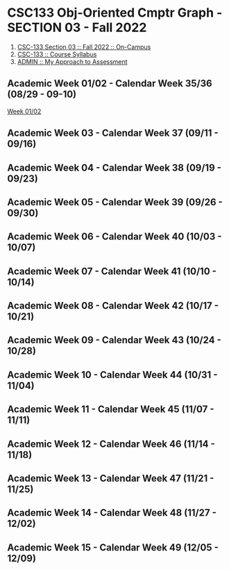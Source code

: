 # CSC133 Obj-Oriented Cmptr Graph - SECTION 03 - Fall 2022

1. [CSC-133 Section 03 :: Fall 2022 :: On-Campus](welcome_to_csc133_obj_oriented_cmptr_graph.pdf)
2. [CSC-133 :: Course Syllabus](admin_csc133_course_syllabus.pdf)
3. [ADMIN :: My Approach to Assessment](admin_my_approach_to_assessment.pdf)

## Academic Week 01/02 - Calendar Week 35/36 (08/29 - 09-10)

[Week 01/02](week-01-02/README.md)

## Academic Week 03 - Calendar Week 37 (09/11 - 09/16)

## Academic Week 04 - Calendar Week 38 (09/19 - 09/23)

## Academic Week 05 - Calendar Week 39 (09/26 - 09/30)

## Academic Week 06 - Calendar Week 40 (10/03 - 10/07)

## Academic Week 07 - Calendar Week 41 (10/10 - 10/14)

## Academic Week 08 - Calendar Week 42 (10/17 - 10/21)

## Academic Week 09 - Calendar Week 43 (10/24 - 10/28)

## Academic Week 10 - Calendar Week 44 (10/31 - 11/04)

## Academic Week 11 - Calendar Week 45 (11/07 - 11/11)

## Academic Week 12 - Calendar Week 46 (11/14 - 11/18)

## Academic Week 13 - Calendar Week 47 (11/21 - 11/25)

## Academic Week 14 - Calendar Week 48 (11/27 - 12/02)

## Academic Week 15 - Calendar Week 49 (12/05 - 12/09)
